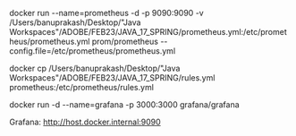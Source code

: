 docker run --name=prometheus -d -p 9090:9090 -v /Users/banuprakash/Desktop/"Java Workspaces"/ADOBE/FEB23/JAVA_17_SPRING/prometheus.yml:/etc/prometheus/prometheus.yml prom/prometheus --config.file=/etc/prometheus/prometheus.yml




docker cp  /Users/banuprakash/Desktop/"Java Workspaces"/ADOBE/FEB23/JAVA_17_SPRING/rules.yml prometheus:/etc/prometheus/rules.yml


docker run -d --name=grafana -p 3000:3000 grafana/grafana

Grafana:
http://host.docker.internal:9090